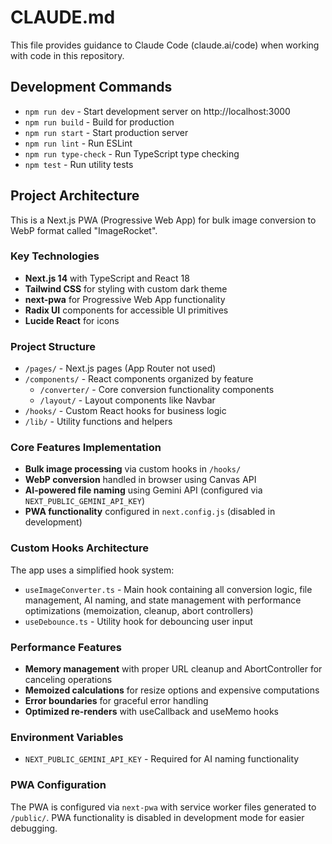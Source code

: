 # CLAUDE.md

This file provides guidance to Claude Code (claude.ai/code) when working with code in this repository.

## Development Commands

- `npm run dev` - Start development server on http://localhost:3000
- `npm run build` - Build for production
- `npm run start` - Start production server
- `npm run lint` - Run ESLint
- `npm run type-check` - Run TypeScript type checking
- `npm test` - Run utility tests

## Project Architecture

This is a Next.js PWA (Progressive Web App) for bulk image conversion to WebP format called "ImageRocket".

### Key Technologies
- **Next.js 14** with TypeScript and React 18
- **Tailwind CSS** for styling with custom dark theme
- **next-pwa** for Progressive Web App functionality
- **Radix UI** components for accessible UI primitives
- **Lucide React** for icons

### Project Structure
- `/pages/` - Next.js pages (App Router not used)
- `/components/` - React components organized by feature
  - `/converter/` - Core conversion functionality components
  - `/layout/` - Layout components like Navbar
- `/hooks/` - Custom React hooks for business logic
- `/lib/` - Utility functions and helpers

### Core Features Implementation
- **Bulk image processing** via custom hooks in `/hooks/`
- **WebP conversion** handled in browser using Canvas API
- **AI-powered file naming** using Gemini API (configured via `NEXT_PUBLIC_GEMINI_API_KEY`)
- **PWA functionality** configured in `next.config.js` (disabled in development)

### Custom Hooks Architecture
The app uses a simplified hook system:
- `useImageConverter.ts` - Main hook containing all conversion logic, file management, AI naming, and state management with performance optimizations (memoization, cleanup, abort controllers)
- `useDebounce.ts` - Utility hook for debouncing user input

### Performance Features
- **Memory management** with proper URL cleanup and AbortController for canceling operations
- **Memoized calculations** for resize options and expensive computations
- **Error boundaries** for graceful error handling
- **Optimized re-renders** with useCallback and useMemo hooks

### Environment Variables
- `NEXT_PUBLIC_GEMINI_API_KEY` - Required for AI naming functionality

### PWA Configuration
The PWA is configured via `next-pwa` with service worker files generated to `/public/`. PWA functionality is disabled in development mode for easier debugging.